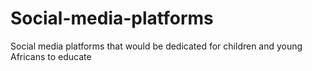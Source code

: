 # Social-media-platforms
Social media platforms that would be dedicated for children and young Africans to educate 
